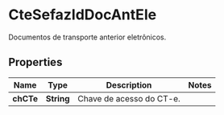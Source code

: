 

# CteSefazIdDocAntEle

Documentos de transporte anterior eletrônicos.

## Properties

| Name | Type | Description | Notes |
|------------ | ------------- | ------------- | -------------|
|**chCTe** | **String** | Chave de acesso do CT-e. |  |



